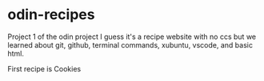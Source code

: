 # odin-recipes
Project 1 of the odin project
I guess it's a recipe website with no ccs but 
we learned about git, github, terminal commands, xubuntu,
vscode, and basic html.


First recipe is Cookies